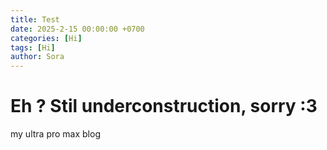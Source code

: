 ```yaml
---
title: Test
date: 2025-2-15 00:00:00 +0700
categories: [Hi]
tags: [Hi]
author: Sora
---
```


# Eh ? Stil underconstruction, sorry :3

my ultra pro max blog


